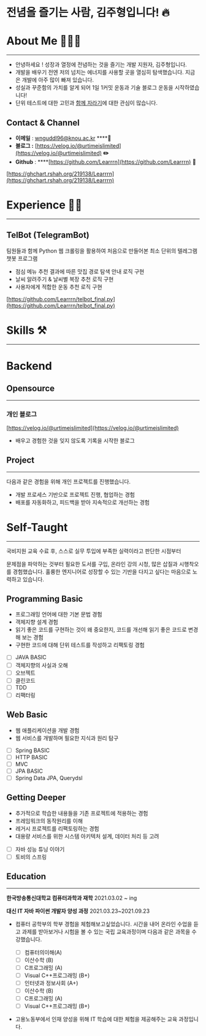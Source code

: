 # 전념을 즐기는 사람, 김주형입니다! 🔥


# **About Me**  🧑🏻‍💻

---

- 안녕하세요 ! 성장과 열정에 전념하는 것을 즐기는 개발 지원자, 김주형입니다.
- 개발을 배우기 전엔 저의 넘치는 에너지를 사용할 곳을 열심히 탐색했습니다. 지금은 개발에 아주 많이 빠져 있습니다.
- 성실과 꾸준함의 가치를 알게 되어 1일 1커밋 운동과 기술 블로그 운동을 시작하였습니다!
- 단위 테스트에 대한 고민과 [함께 자라기](http://www.yes24.com/Product/Goods/67350256)에 대한 관심이 많습니다.

## **Contact & Channel**

- **이메일** : wnguddl96@knou.ac.kr ****📧
- **블로그 :** [https://velog.io/@urtimeislimited](https://velog.io/@urtimeislimited) **✏️**
- **Github** :  ****[https://github.com/Learrrn](https://github.com/Learrrn) 📓

[https://ghchart.rshah.org/219138/Learrrn](https://ghchart.rshah.org/219138/Learrrn)

# **Experience 🏃‍♂️**

---

## TelBot (TelegramBot)

팀원들과 함께 Python 웹 크롤링을 활용하여 처음으로 만들어본
최소 단위의 텔레그램 챗봇 프로그램

- 점심 메뉴 추천 결과에 따른 맛집 경로 탐색 안내 로직 구현
- 날씨 알려주기 & 날씨별 복장 추천 로직 구현
- 사용자에게 적합한 운동 추천 로직 구현

[https://github.com/Learrrn/telbot_final.py](https://github.com/Learrrn/telbot_final.py)

# **Skills ⚒**

---

# Backend

## **Opensource**

---

### 개인 블로그

[https://velog.io/@urtimeislimited](https://velog.io/@urtimeislimited) 

- 배우고 경험한 것을 잊지 않도록 기록을 시작한 블로그

## **Project**

---

다음과 같은 경험을 위해 개인 프로젝트를 진행했습니다.

- 개발 프로세스 기반으로 프로젝트 진행, 협업하는 경험
- 배포를 자동화하고, 피드백을 받아 지속적으로 개선하는 경험

# Self-Taught

---

국비지원 교육 수료 후, 스스로 실무 투입에 부족한 실력이라고 판단한 시점부터

문제점을 파악하는 것부터 필요한 도서를 구입, 온라인 강의 시청, 많은 삽질과 시행착오를 경험했습니다. 훌륭한 엔지니어로 성장할 수 있는 기반을 다지고 싶다는 마음으로 노력하고 있습니다.

## Programming Basic

- 프로그래밍 언어에 대한 기본 문법 경험
- 객체지향 설계 경험
- 읽기 좋은 코드를 구현하는 것이 왜 중요한지, 코드를 개선해 읽기 좋은 코드로 변경해 보는 경험
- 구현한 코드에 대해 단위 테스트를 작성하고 리팩토링 경험

- [ ] JAVA BASIC
- [ ] 객체지향의 사실과 오해
- [ ] 오브젝트
- [ ] 클린코드
- [ ] TDD
- [ ] 리팩터링

## Web Basic

- 웹 애플리케이션을 개발 경험
- 웹 서비스를 개발하며 필요한 지식과 원리 탐구

- [ ] Spring BASIC
- [ ] HTTP BASIC
- [ ] MVC
- [ ] JPA BASIC
- [ ] Spring Data JPA, Querydsl

## Getting Deeper

- 추가적으로 학습한 내용들을 기존 프로젝트에 적용하는 경험
- 프레임워크의 동작원리를 이해
- 레거시 프로젝트를 리팩토링하는 경험
- 대용량 서비스를 위한 시스템 아키텍처 설계, 데이터 처리 등 고려

- [ ] 자바 성능 튜닝 이야기
- [ ] 토비의 스프링

## **Education**

---

**한국방송통신대학교 컴퓨터과학과 재학**  2021.03.02 ~ ing

**대신 IT 자바 파이썬 개발자 양성 과정** 2021.03.23~2021.09.23

- 컴퓨터 공학부의 학부 경험을 체험해보고싶었습니다.  시간을 내어 온라인 수업을 듣고 과제를 받아보거나 시험을 볼 수 있는 국립  교육과정이며 다음과 같은 과목을 수강했습니다.


  - [ ] 컴퓨터의이해(A)
  - [ ] 이산수학 (B)
  - [ ] C프로그래밍 (A)
  - [ ] Visual C++프로그래밍 (B+)
  - [ ] 인터넷과 정보사회 (A+)
  - [ ] 이산수학 (B)
  - [ ] C프로그래밍 (A)
  - [ ] Visual C++프로그래밍 (B+)

- 고용노동부에서 인재 양성을 위해 IT 학습에 대한 체험을 제공해주는 교육 과정입니다.
